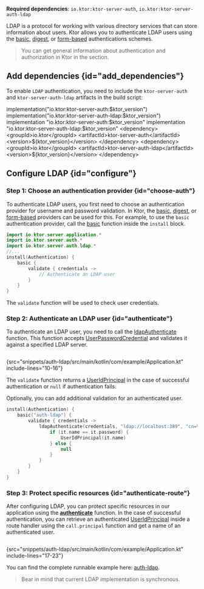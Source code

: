 [//]: # (title: LDAP)

<show-structure for="chapter" depth="2"/>

<tldr>
<p>
<b>Required dependencies</b>: <code>io.ktor:ktor-server-auth</code>, <code>io.ktor:ktor-server-auth-ldap</code>
</p>
<var name="example_name" value="auth-ldap"/>
<include from="lib.topic" element-id="download_example"/>
<include from="lib.topic" element-id="native_server_not_supported"/>
</tldr>

LDAP is a protocol for working with various directory services that can store information about users. Ktor allows you to authenticate LDAP users using the [basic](basic.md), [digest](digest.md), or [form-based](form.md) authentications schemes.

> You can get general information about authentication and authorization in Ktor in the [](authentication.md) section.

## Add dependencies {id="add_dependencies"}
To enable `LDAP` authentication, you need to include the `ktor-server-auth` and `ktor-server-auth-ldap` artifacts in the build script:

<tabs group="languages">
    <tab title="Gradle (Kotlin)" group-key="kotlin">
        <code-block lang="Kotlin" title="Sample">
            implementation("io.ktor:ktor-server-auth:$ktor_version")
            implementation("io.ktor:ktor-server-auth-ldap:$ktor_version")
        </code-block>
    </tab>
    <tab title="Gradle (Groovy)" group-key="groovy">
        <code-block lang="Groovy" title="Sample">
            implementation "io.ktor:ktor-server-auth:$ktor_version"
            implementation "io.ktor:ktor-server-auth-ldap:$ktor_version"
        </code-block>
    </tab>
    <tab title="Maven" group-key="maven">
        <code-block lang="XML" title="Sample">
&lt;dependency&gt;
&lt;groupId&gt;io.ktor&lt;/groupId&gt;
&lt;artifactId&gt;ktor-server-auth&lt;/artifactId&gt;
&lt;version&gt;${ktor_version}&lt;/version&gt;
&lt;/dependency&gt;
&lt;dependency&gt;
&lt;groupId&gt;io.ktor&lt;/groupId&gt;
&lt;artifactId&gt;ktor-server-auth-ldap&lt;/artifactId&gt;
&lt;version&gt;${ktor_version}&lt;/version&gt;
&lt;/dependency&gt;
        </code-block>
   </tab>
</tabs>


## Configure LDAP {id="configure"}

### Step 1: Choose an authentication provider {id="choose-auth"}

To authenticate LDAP users, you first need to choose an authentication provider for username and password validation. In Ktor, the [basic](basic.md), [digest](digest.md), or [form-based](form.md) providers can be used for this. For example, to use the `basic` authentication provider, call the [basic](https://api.ktor.io/ktor-server/ktor-server-plugins/ktor-server-auth/io.ktor.server.auth/basic.html) function inside the `install` block.

```kotlin
import io.ktor.server.application.*
import io.ktor.server.auth.*
import io.ktor.server.auth.ldap.*
//...
install(Authentication) {
    basic {
        validate { credentials ->
            // Authenticate an LDAP user
        }
    }
}
```

The `validate` function will be used to check user credentials.
 

### Step 2: Authenticate an LDAP user {id="authenticate"}

To authenticate an LDAP user, you need to call the [ldapAuthenticate](https://api.ktor.io/ktor-server/ktor-server-plugins/ktor-server-auth-ldap/io.ktor.server.auth.ldap/ldap-authenticate.html) function. This function accepts [UserPasswordCredential](https://api.ktor.io/ktor-server/ktor-server-plugins/ktor-server-auth/io.ktor.server.auth/-user-password-credential/index.html) and validates it against a specified LDAP server.

```kotlin
```
{src="snippets/auth-ldap/src/main/kotlin/com/example/Application.kt" include-lines="10-16"}

The `validate` function returns a [UserIdPrincipal](https://api.ktor.io/ktor-server/ktor-server-plugins/ktor-server-auth/io.ktor.server.auth/-user-id-principal/index.html) in the case of successful authentication or `null` if authentication fails.

Optionally, you can add additional validation for an authenticated user.

```kotlin
install(Authentication) {
    basic("auth-ldap") {
        validate { credentials ->
            ldapAuthenticate(credentials, "ldap://localhost:389", "cn=%s,dc=ktor,dc=io") {
                if (it.name == it.password) {
                    UserIdPrincipal(it.name)
                } else {
                    null
                }
            }
        }
    }
}
```


### Step 3: Protect specific resources {id="authenticate-route"}

After configuring LDAP, you can protect specific resources in our application using the **[authenticate](authentication.md#authenticate-route)** function. In the case of successful authentication, you can retrieve an authenticated [UserIdPrincipal](https://api.ktor.io/ktor-server/ktor-server-plugins/ktor-server-auth/io.ktor.server.auth/-user-id-principal/index.html) inside a route handler using the `call.principal` function and get a name of an authenticated user.

```kotlin
```
{src="snippets/auth-ldap/src/main/kotlin/com/example/Application.kt" include-lines="17-23"}

You can find the complete runnable example here: [auth-ldap](https://github.com/ktorio/ktor-documentation/tree/%ktor_version%/codeSnippets/snippets/auth-ldap).

> Bear in mind that current LDAP implementation is synchronous.

